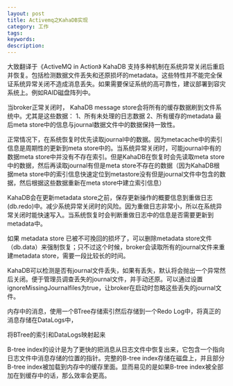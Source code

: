 ```yaml
---
layout: post
title: Activemq之KahaDB实现
category: 工作
tags: 
keywords: 
description: 
---
```




大致翻译于《ActiveMQ in Action》
KahaDB 支持多种机制在系统异常关闭后重启并恢复。包括检测数据文件丢失和还原损坏的metadata。这些特性并不能完全保证系统异常关闭不造成消息丢失。如果需要保证系统的高可靠性，建议部署到容灾系统上。例如RAID磁盘阵列中。 

当broker正常关闭时， KahaDB message store会将所有的缓存数据刷到文件系统中。尤其是这些数据： 
1、所有未处理的日志数据 
2、所有缓存的metadata 
最后meta store中的信息与journal数据文件中的数据保持一致性。 

正常情况下，在系统恢复时优先读取journal中的数据。因为metacache中的索引信息是周期性的更新到meta store中的。当系统异常关闭时，可能journal中有的数据meta store中并没有不存在索引。但是KahaDB在恢复时会先读取meta store中的数据，然后再读取journal有但是meta store不存在的数据（因为KahaDB根据meta store中的索引信息快速定位到metastore没有但是journal文件中包含的数据，然后根据这些数据重新在meta store中建立索引信息） 

KahaDB会在更新metadata store之前，保存更新操作的概要信息到重做日志(db.redo)中。减少系统异常关闭时的风险。因为重做日志非常小，所以在系统异常关闭时能快速写入。当系统恢复时会判断重做日志中的信息是否需要更新到metadata中。 

如果 metadata store 已被不可挽回的损坏了，可以删除metadata store文件（db.data）来强制恢复；只不过这个时候，broker会读取所有的journal文件来重建metadata store，需要一段比较长的时间。 

KahaDB可以检测是否有journal文件丢失，如果有丢失，默认将会抛出一个异常然后关闭。便于管理员调查丢失的journal文件，并手动还原。可以通过设置ignoreMissingJournalfiles为true，让broker在启动时忽略这些丢失的journal文件。






内存中的消息，使用一个BTree存储索引然后存储到一个Redo Log中，将真正的消息存储在DataLogs中，

将BTree的索引和DataLogs映射起来

B-tree index的设计是为了更快的把消息从日志文件中恢复出来，它包含一个指向日志文件中消息存储的位置的指针。完整的B-tree index存储在磁盘上，并且部分B-tree index被加载到内存中的缓存里面。显而易见的是如果B-tree index被全部加在到缓存中的话，那么效率会更高。



